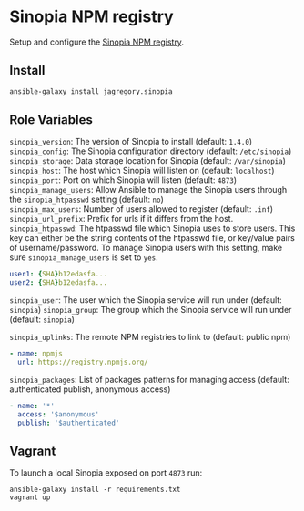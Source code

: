 # Sinopia NPM registry
Setup and configure the [Sinopia NPM registry](https://github.com/rlidwka/sinopia).

## Install
```bash
ansible-galaxy install jagregory.sinopia
```

## Role Variables
`sinopia_version`: The version of Sinopia to install (default: `1.4.0`)  
`sinopia_config`: The Sinopia configuration directory (default: `/etc/sinopia`)  
`sinopia_storage`: Data storage location for Sinopia (default: `/var/sinopia`)  
`sinopia_host`: The host which Sinopia will listen on (default: `localhost`)  
`sinopia_port`: Port on which Sinopia will listen (default: `4873`)  
`sinopia_manage_users`: Allow Ansible to manage the Sinopia users through the `sinopia_htpasswd` setting (default: `no`)  
`sinopia_max_users`: Number of users allowed to register (default: `.inf`)  
`sinopia_url_prefix`: Prefix for urls if it differs from the host.  
`sinopia_htpasswd`: The htpasswd file which Sinopia uses to store users. This key can either be the string contents of the htpasswd file, or key/value pairs of username/password. To manage Sinopia users with this setting, make sure `sinopia_manage_users` is set to `yes`.  

```yaml
user1: {SHA}b12edasfa...
user2: {SHA}b12edasfa...
```

`sinopia_user`: The user which the Sinopia service will run under (default: `sinopia`)
`sinopia_group`: The group which the Sinopia service will run under (default: `sinopia`)

`sinopia_uplinks`: The remote NPM registries to link to (default: public npm)

```yaml
- name: npmjs
  url: https://registry.npmjs.org/
```

`sinopia_packages`: List of packages patterns for managing access (default: authenticated publish, anonymous access)

```yaml
- name: '*'
  access: '$anonymous'
  publish: '$authenticated'
```

## Vagrant
To launch a local Sinopia exposed on port `4873` run:

    ansible-galaxy install -r requirements.txt
    vagrant up
